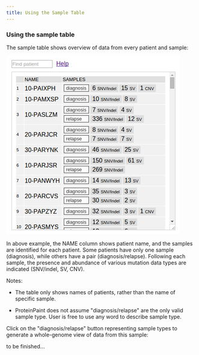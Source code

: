 ```yaml
---
title: Using the Sample Table
---
```



### **Using the sample table**

The sample table shows overview of data from every patient and sample:

![](./media/image1.png)

In above example, the NAME column shows patient name, and the samples
are identified for each patient. Some patients have only one sample
(diagnosis), while others have a pair (diagnosis/relapse). Following
each sample, the presence and abundance of various mutation data types
are indicated (SNV/indel, SV, CNV).

Notes:

-   The table only shows names of patients, rather than the name of specific sample.

-   ProteinPaint does not assume "diagnosis/relapse" are the only valid sample type. User is free to use any word to describe sample type.

Click on the "diagnosis/relapse" button representing sample types to
generate a whole-genome view of data from this sample:

to be finished...
